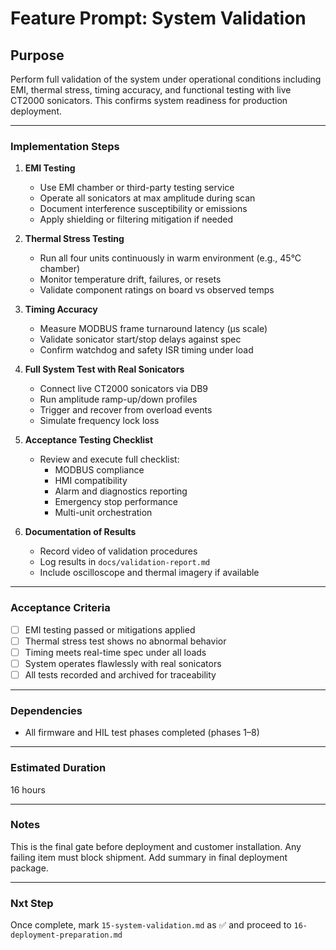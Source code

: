 # Feature Prompt: System Validation

## Purpose

Perform full validation of the system under operational conditions including EMI, thermal stress, timing accuracy, and functional testing with live CT2000 sonicators. This confirms system readiness for production deployment.

---

### Implementation Steps

1. **EMI Testing**
   - Use EMI chamber or third-party testing service
   - Operate all sonicators at max amplitude during scan
   - Document interference susceptibility or emissions
   - Apply shielding or filtering mitigation if needed

2. **Thermal Stress Testing**
   - Run all four units continuously in warm environment (e.g., 45°C chamber)
   - Monitor temperature drift, failures, or resets
   - Validate component ratings on board vs observed temps

3. **Timing Accuracy**
   - Measure MODBUS frame turnaround latency (µs scale)
   - Validate sonicator start/stop delays against spec
   - Confirm watchdog and safety ISR timing under load

4. **Full System Test with Real Sonicators**
   - Connect live CT2000 sonicators via DB9
   - Run amplitude ramp-up/down profiles
   - Trigger and recover from overload events
   - Simulate frequency lock loss

5. **Acceptance Testing Checklist**
   - Review and execute full checklist:
     - MODBUS compliance
     - HMI compatibility
     - Alarm and diagnostics reporting
     - Emergency stop performance
     - Multi-unit orchestration

6. **Documentation of Results**
   - Record video of validation procedures
   - Log results in `docs/validation-report.md`
   - Include oscilloscope and thermal imagery if available

---

### Acceptance Criteria

- [ ] EMI testing passed or mitigations applied
- [ ] Thermal stress test shows no abnormal behavior
- [ ] Timing meets real-time spec under all loads
- [ ] System operates flawlessly with real sonicators
- [ ] All tests recorded and archived for traceability

---

### Dependencies

- All firmware and HIL test phases completed (phases 1–8)

---

### Estimated Duration

16 hours

---

### Notes

This is the final gate before deployment and customer installation. Any failing item must block shipment. Add summary in final deployment package.

---

### Nxt Step

Once complete, mark `15-system-validation.md` as ✅ and proceed to `16-deployment-preparation.md`
